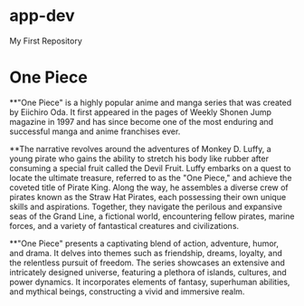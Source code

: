# app-dev
My First Repository

# One Piece

**"One Piece" is a highly popular anime and manga series that was created by Eiichiro Oda. It first appeared in the pages of Weekly Shonen Jump magazine in 1997 and has since become one of the most enduring and successful manga and anime franchises ever.

**The narrative revolves around the adventures of Monkey D. Luffy, a young pirate who gains the ability to stretch his body like rubber after consuming a special fruit called the Devil Fruit. Luffy embarks on a quest to locate the ultimate treasure, referred to as the "One Piece," and achieve the coveted title of Pirate King. Along the way, he assembles a diverse crew of pirates known as the Straw Hat Pirates, each possessing their own unique skills and aspirations. Together, they navigate the perilous and expansive seas of the Grand Line, a fictional world, encountering fellow pirates, marine forces, and a variety of fantastical creatures and civilizations.

**"One Piece" presents a captivating blend of action, adventure, humor, and drama. It delves into themes such as friendship, dreams, loyalty, and the relentless pursuit of freedom. The series showcases an extensive and intricately designed universe, featuring a plethora of islands, cultures, and power dynamics. It incorporates elements of fantasy, superhuman abilities, and mythical beings, constructing a vivid and immersive realm.
